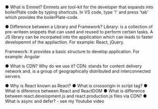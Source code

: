 ● What is Emmet?
Emmets are tool-kit for the developer that expands into boilerPlate code by typing shortcuts. 
In VS code, type '!' and press 'tab' which provides the boilerPlate-code.

● Difference between a Library and Framework?
Library: is a collection of pre-writeen snippets that can used and reused to perform certain tasks. A JS library can be incorpated into the appilication which can leads to faster developemnt of the appliaction. For example: React, jQuery.

Framework: It provides a basic structure to develop application.
For example: Angular 

● What is CDN? Why do we use it?
CDN: stands for content delivery network and, is a group of geographically distributed and interconnected servers.


● Why is React known as React?
● What is crossorigin in script tag?
● What is diference between React and ReactDOM
● What is difference between react.development.js and react.production.js files via CDN?
● What is async and defer? - see my Youtube video